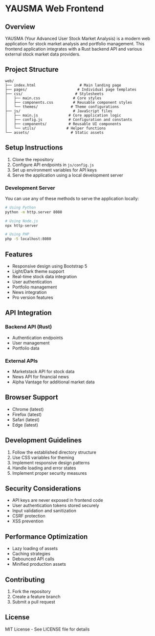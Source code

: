 # YAUSMA Web Frontend

## Overview
YAUSMA (Your Advanced User Stock Market Analysis) is a modern web application for stock market analysis and portfolio management. This frontend application integrates with a Rust backend API and various external stock market data providers.

## Project Structure
```
web/
├── index.html                    # Main landing page
├── pages/                       # Individual page templates
├── css/                        # Stylesheets
│   ├── main.css               # Core styles
│   ├── components.css         # Reusable component styles
│   └── themes/               # Theme configurations
├── js/                        # JavaScript files
│   ├── main.js              # Core application logic
│   ├── config.js            # Configuration and constants
│   ├── components/          # Reusable UI components
│   └── utils/              # Helper functions
└── assets/                   # Static assets
```

## Setup Instructions

1. Clone the repository
2. Configure API endpoints in `js/config.js`
3. Set up environment variables for API keys
4. Serve the application using a local development server

### Development Server
You can use any of these methods to serve the application locally:

```bash
# Using Python
python -m http.server 8080

# Using Node.js
npx http-server

# Using PHP
php -S localhost:8080
```

## Features

- Responsive design using Bootstrap 5
- Light/Dark theme support
- Real-time stock data integration
- User authentication
- Portfolio management
- News integration
- Pro version features

## API Integration

### Backend API (Rust)
- Authentication endpoints
- User management
- Portfolio data

### External APIs
- Marketstack API for stock data
- News API for financial news
- Alpha Vantage for additional market data

## Browser Support

- Chrome (latest)
- Firefox (latest)
- Safari (latest)
- Edge (latest)

## Development Guidelines

1. Follow the established directory structure
2. Use CSS variables for theming
3. Implement responsive design patterns
4. Handle loading and error states
5. Implement proper security measures

## Security Considerations

- API keys are never exposed in frontend code
- User authentication tokens stored securely
- Input validation and sanitization
- CSRF protection
- XSS prevention

## Performance Optimization

- Lazy loading of assets
- Caching strategies
- Debounced API calls
- Minified production assets

## Contributing

1. Fork the repository
2. Create a feature branch
3. Submit a pull request

## License

MIT License - See LICENSE file for details 